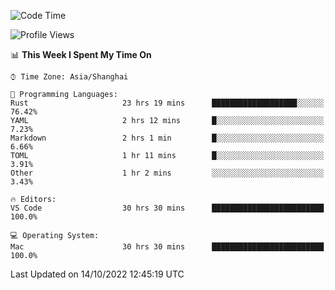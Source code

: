 <!--START_SECTION:waka-->
![Code Time](http://img.shields.io/badge/Code%20Time-1%2C740%20hrs%205%20mins-blue)

![Profile Views](http://img.shields.io/badge/Profile%20Views-16-blue)

📊 **This Week I Spent My Time On** 

```text
⌚︎ Time Zone: Asia/Shanghai

💬 Programming Languages: 
Rust                     23 hrs 19 mins      ███████████████████░░░░░░   76.42% 
YAML                     2 hrs 12 mins       █░░░░░░░░░░░░░░░░░░░░░░░░   7.23% 
Markdown                 2 hrs 1 min         █░░░░░░░░░░░░░░░░░░░░░░░░   6.66% 
TOML                     1 hr 11 mins        █░░░░░░░░░░░░░░░░░░░░░░░░   3.91% 
Other                    1 hr 2 mins         ░░░░░░░░░░░░░░░░░░░░░░░░░   3.43%

🔥 Editors: 
VS Code                  30 hrs 30 mins      █████████████████████████   100.0%

💻 Operating System: 
Mac                      30 hrs 30 mins      █████████████████████████   100.0%

```


 Last Updated on 14/10/2022 12:45:19 UTC
<!--END_SECTION:waka-->

<!--![CodersRank](https://cr-skills-chart-widget.azurewebsites.net/api/api?username=BugenZhao&padding=16&tooltip=true&branding=false&sort-by-score=true&skills=Rust%2C%20Swift%2C%20C%2C%20TypeScript%2C%20Java%2C%20Go%2C%20Dart%2C%20C%2B%2B%2C%20Python%2C%20Assembly%2C%20Shell%2C%20Kotlin)-->
